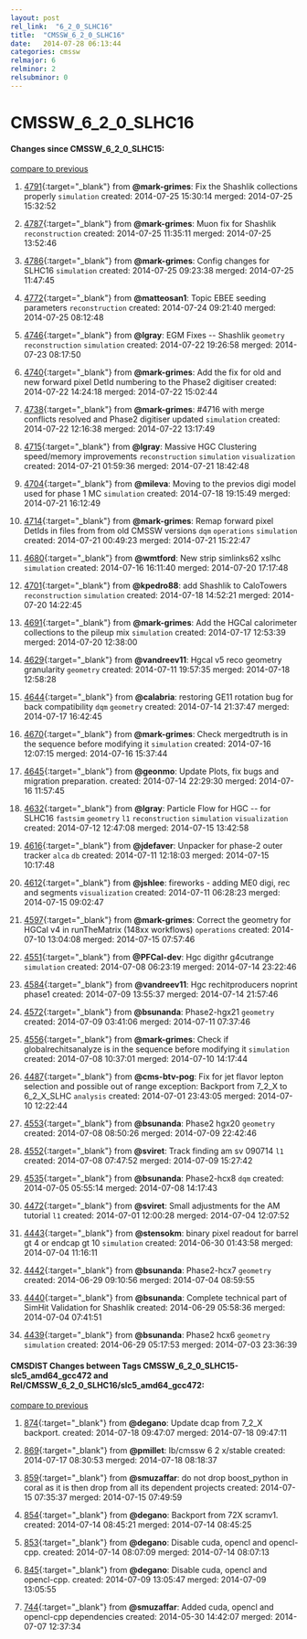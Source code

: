 ```yaml
---
layout: post
rel_link:  "6_2_0_SLHC16"
title:  "CMSSW_6_2_0_SLHC16"
date:   2014-07-28 06:13:44
categories: cmssw
relmajor: 6
relminor: 2
relsubminor: 0
---
```


# CMSSW_6_2_0_SLHC16
#### Changes since CMSSW_6_2_0_SLHC15:

[compare to previous](https://github.com/cms-sw/cmssw/compare/CMSSW_6_2_0_SLHC15...CMSSW_6_2_0_SLHC16)



1. [4791](http://github.com/cms-sw/cmssw/pull/4791){:target="_blank"}  from **@mark-grimes**: Fix the Shashlik collections properly `simulation`  created: 2014-07-25 15:30:14 merged: 2014-07-25 15:32:52

2. [4787](http://github.com/cms-sw/cmssw/pull/4787){:target="_blank"}  from **@mark-grimes**: Muon fix for Shashlik `reconstruction`  created: 2014-07-25 11:35:11 merged: 2014-07-25 13:52:46

3. [4786](http://github.com/cms-sw/cmssw/pull/4786){:target="_blank"}  from **@mark-grimes**: Config changes for SLHC16 `simulation`  created: 2014-07-25 09:23:38 merged: 2014-07-25 11:47:45

4. [4772](http://github.com/cms-sw/cmssw/pull/4772){:target="_blank"}  from **@matteosan1**: Topic EBEE seeding parameters `reconstruction`  created: 2014-07-24 09:21:40 merged: 2014-07-25 08:12:48

5. [4746](http://github.com/cms-sw/cmssw/pull/4746){:target="_blank"}  from **@lgray**: EGM Fixes -- Shashlik `geometry`  `reconstruction`  `simulation`  created: 2014-07-22 19:26:58 merged: 2014-07-23 08:17:50

6. [4740](http://github.com/cms-sw/cmssw/pull/4740){:target="_blank"}  from **@mark-grimes**: Add the fix for old and new forward pixel DetId numbering to the Phase2 digitiser created: 2014-07-22 14:24:18 merged: 2014-07-22 15:02:44

7. [4738](http://github.com/cms-sw/cmssw/pull/4738){:target="_blank"}  from **@mark-grimes**: #4716 with merge conflicts resolved and Phase2 digitiser updated `simulation`  created: 2014-07-22 12:16:38 merged: 2014-07-22 13:17:49

8. [4715](http://github.com/cms-sw/cmssw/pull/4715){:target="_blank"}  from **@lgray**: Massive HGC Clustering speed/memory improvements `reconstruction`  `simulation`  `visualization`  created: 2014-07-21 01:59:36 merged: 2014-07-21 18:42:48

9. [4704](http://github.com/cms-sw/cmssw/pull/4704){:target="_blank"}  from **@mileva**: Moving to the previos digi model used for phase 1 MC `simulation`  created: 2014-07-18 19:15:49 merged: 2014-07-21 16:12:49

10. [4714](http://github.com/cms-sw/cmssw/pull/4714){:target="_blank"}  from **@mark-grimes**: Remap forward pixel DetIds in files from from old CMSSW versions `dqm`  `operations`  `simulation`  created: 2014-07-21 00:49:23 merged: 2014-07-21 15:22:47

11. [4680](http://github.com/cms-sw/cmssw/pull/4680){:target="_blank"}  from **@wmtford**: New strip simlinks62 xslhc `simulation`  created: 2014-07-16 16:11:40 merged: 2014-07-20 17:17:48

12. [4701](http://github.com/cms-sw/cmssw/pull/4701){:target="_blank"}  from **@kpedro88**: add Shashlik to CaloTowers `reconstruction`  `simulation`  created: 2014-07-18 14:52:21 merged: 2014-07-20 14:22:45

13. [4691](http://github.com/cms-sw/cmssw/pull/4691){:target="_blank"}  from **@mark-grimes**: Add the HGCal calorimeter collections to the pileup mix `simulation`  created: 2014-07-17 12:53:39 merged: 2014-07-20 12:38:00

14. [4629](http://github.com/cms-sw/cmssw/pull/4629){:target="_blank"}  from **@vandreev11**: Hgcal v5 reco geometry granularity `geometry`  created: 2014-07-11 19:57:35 merged: 2014-07-18 12:58:28

15. [4644](http://github.com/cms-sw/cmssw/pull/4644){:target="_blank"}  from **@calabria**: restoring GE11 rotation bug for back compatibility `dqm`  `geometry`  created: 2014-07-14 21:37:47 merged: 2014-07-17 16:42:45

16. [4670](http://github.com/cms-sw/cmssw/pull/4670){:target="_blank"}  from **@mark-grimes**: Check mergedtruth is in the sequence before modifying it `simulation`  created: 2014-07-16 12:07:15 merged: 2014-07-16 15:37:44

17. [4645](http://github.com/cms-sw/cmssw/pull/4645){:target="_blank"}  from **@geonmo**: Update Plots, fix bugs and migration preparation. created: 2014-07-14 22:29:30 merged: 2014-07-16 11:57:45

18. [4632](http://github.com/cms-sw/cmssw/pull/4632){:target="_blank"}  from **@lgray**: Particle Flow for HGC --  for SLHC16 `fastsim`  `geometry`  `l1`  `reconstruction`  `simulation`  `visualization`  created: 2014-07-12 12:47:08 merged: 2014-07-15 13:42:58

19. [4616](http://github.com/cms-sw/cmssw/pull/4616){:target="_blank"}  from **@jdefaver**: Unpacker for phase-2 outer tracker `alca`  `db`  created: 2014-07-11 12:18:03 merged: 2014-07-15 10:17:48

20. [4612](http://github.com/cms-sw/cmssw/pull/4612){:target="_blank"}  from **@jshlee**: fireworks - adding ME0 digi, rec and segments `visualization`  created: 2014-07-11 06:28:23 merged: 2014-07-15 09:02:47

21. [4597](http://github.com/cms-sw/cmssw/pull/4597){:target="_blank"}  from **@mark-grimes**: Correct the geometry for HGCal v4 in runTheMatrix (148xx workflows) `operations`  created: 2014-07-10 13:04:08 merged: 2014-07-15 07:57:46

22. [4551](http://github.com/cms-sw/cmssw/pull/4551){:target="_blank"}  from **@PFCal-dev**: Hgc digithr g4cutrange `simulation`  created: 2014-07-08 06:23:19 merged: 2014-07-14 23:22:46

23. [4584](http://github.com/cms-sw/cmssw/pull/4584){:target="_blank"}  from **@vandreev11**: Hgc rechitproducers noprint phase1 created: 2014-07-09 13:55:37 merged: 2014-07-14 21:57:46

24. [4572](http://github.com/cms-sw/cmssw/pull/4572){:target="_blank"}  from **@bsunanda**: Phase2-hgx21 `geometry`  created: 2014-07-09 03:41:06 merged: 2014-07-11 07:37:46

25. [4556](http://github.com/cms-sw/cmssw/pull/4556){:target="_blank"}  from **@mark-grimes**: Check if globalrechitsanalyze is in the sequence before modifying it `simulation`  created: 2014-07-08 10:37:01 merged: 2014-07-10 14:17:44

26. [4487](http://github.com/cms-sw/cmssw/pull/4487){:target="_blank"}  from **@cms-btv-pog**: Fix for jet flavor lepton selection and possible out of range exception: Backport from 7_2_X to 6_2_X_SLHC `analysis`  created: 2014-07-01 23:43:05 merged: 2014-07-10 12:22:44

27. [4553](http://github.com/cms-sw/cmssw/pull/4553){:target="_blank"}  from **@bsunanda**: Phase2 hgx20 `geometry`  created: 2014-07-08 08:50:26 merged: 2014-07-09 22:42:46

28. [4552](http://github.com/cms-sw/cmssw/pull/4552){:target="_blank"}  from **@sviret**: Track finding am sv 090714 `l1`  created: 2014-07-08 07:47:52 merged: 2014-07-09 15:27:42

29. [4535](http://github.com/cms-sw/cmssw/pull/4535){:target="_blank"}  from **@bsunanda**: Phase2-hcx8 `dqm`  created: 2014-07-05 05:55:14 merged: 2014-07-08 14:17:43

30. [4472](http://github.com/cms-sw/cmssw/pull/4472){:target="_blank"}  from **@sviret**: Small adjustments for the AM tutorial `l1`  created: 2014-07-01 12:00:28 merged: 2014-07-04 12:07:52

31. [4443](http://github.com/cms-sw/cmssw/pull/4443){:target="_blank"}  from **@stensokm**: binary pixel readout for barrel gt 4 or endcap gt 10 `simulation`  created: 2014-06-30 01:43:58 merged: 2014-07-04 11:16:11

32. [4442](http://github.com/cms-sw/cmssw/pull/4442){:target="_blank"}  from **@bsunanda**: Phase2-hcx7 `geometry`  created: 2014-06-29 09:10:56 merged: 2014-07-04 08:59:55

33. [4440](http://github.com/cms-sw/cmssw/pull/4440){:target="_blank"}  from **@bsunanda**: Complete technical part of SimHit Validation for Shashlik created: 2014-06-29 05:58:36 merged: 2014-07-04 07:41:51

34. [4439](http://github.com/cms-sw/cmssw/pull/4439){:target="_blank"}  from **@bsunanda**: Phase2 hcx6 `geometry`  `simulation`  created: 2014-06-29 05:17:53 merged: 2014-07-03 23:36:39

#### CMSDIST Changes between Tags CMSSW_6_2_0_SLHC15-slc5_amd64_gcc472 and Rel/CMSSW_6_2_0_SLHC16/slc5_amd64_gcc472:

[compare to previous](https://github.com/cms-sw/cmsdist/compare/CMSSW_6_2_0_SLHC15-slc5_amd64_gcc472...Rel/CMSSW_6_2_0_SLHC16/slc5_amd64_gcc472)



1. [874](http://github.com/cms-sw/cmsdist/pull/874){:target="_blank"}  from **@degano**: Update dcap from 7_2_X backport. created: 2014-07-18 09:47:07 merged: 2014-07-18 09:47:11

2. [869](http://github.com/cms-sw/cmsdist/pull/869){:target="_blank"}  from **@pmillet**: Ib/cmssw 6 2 x/stable created: 2014-07-17 08:30:53 merged: 2014-07-18 08:18:37

3. [859](http://github.com/cms-sw/cmsdist/pull/859){:target="_blank"}  from **@smuzaffar**: do not drop boost_python in coral as it is then drop from all its dependent projects created: 2014-07-15 07:35:37 merged: 2014-07-15 07:49:59

4. [854](http://github.com/cms-sw/cmsdist/pull/854){:target="_blank"}  from **@degano**: Backport from 72X scramv1. created: 2014-07-14 08:45:21 merged: 2014-07-14 08:45:25

5. [853](http://github.com/cms-sw/cmsdist/pull/853){:target="_blank"}  from **@degano**: Disable cuda, opencl and opencl-cpp. created: 2014-07-14 08:07:09 merged: 2014-07-14 08:07:13

6. [845](http://github.com/cms-sw/cmsdist/pull/845){:target="_blank"}  from **@degano**: Disable cuda, opencl and opencl-cpp. created: 2014-07-09 13:05:47 merged: 2014-07-09 13:05:55

7. [744](http://github.com/cms-sw/cmsdist/pull/744){:target="_blank"}  from **@smuzaffar**: Added cuda, opencl and opencl-cpp dependencies created: 2014-05-30 14:42:07 merged: 2014-07-07 12:37:34
